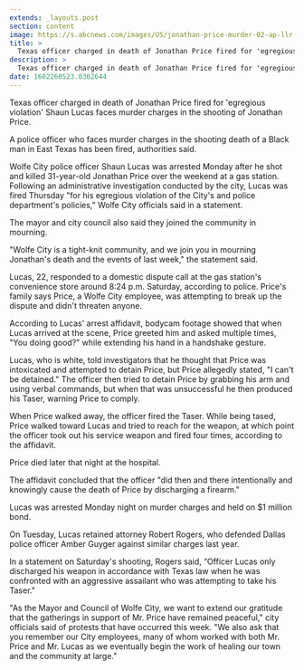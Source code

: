 ```yaml
--- 
extends: _layouts.post 
section: content 
image: https://s.abcnews.com/images/US/jonathan-price-murder-02-ap-llr-201007_1602105811831_hpMain_16x9_992.jpg 
title: > 
  Texas officer charged in death of Jonathan Price fired for 'egregious violation' 
description: > 
  Texas officer charged in death of Jonathan Price fired for 'egregious violation' Shaun Lucas faces murder charges in the shooting of Jonathan Price.A police officer who faces murder charges in the shooting death of a Black man in East Texas has been fired, authorities said.Wolfe City police officer Shaun Lucas was arrested Monday after he shot and killed 31-year-old Jonathan Price over the weekend at a gas station.Following an administrative investigation conducted by the city, Lucas was fired Thursday "for his egregious violation of the City's and police department's policies," Wolfe City officials said in a statement.Price's family says Price, a Wolfe City employee, was attempting to break up the dispute and didn't threaten anyone. 
date: 1602260523.0362644 
--- 
```

Texas officer charged in death of Jonathan Price fired for 'egregious violation' Shaun Lucas faces murder charges in the shooting of Jonathan Price.

A police officer who faces murder charges in the shooting death of a Black man in East Texas has been fired, authorities said.

Wolfe City police officer Shaun Lucas was arrested Monday after he shot and killed 31-year-old Jonathan Price over the weekend at a gas station. Following an administrative investigation conducted by the city, Lucas was fired Thursday "for his egregious violation of the City's and police department's policies," Wolfe City officials said in a statement.

The mayor and city council also said they joined the community in mourning.

"Wolfe City is a tight-knit community, and we join you in mourning Jonathan's death and the events of last week," the statement said.

Lucas, 22, responded to a domestic dispute call at the gas station's convenience store around 8:24 p.m. Saturday, according to police. Price's family says Price, a Wolfe City employee, was attempting to break up the dispute and didn't threaten anyone.

According to Lucas' arrest affidavit, bodycam footage showed that when Lucas arrived at the scene, Price greeted him and asked multiple times, "You doing good?" while extending his hand in a handshake gesture.

Lucas, who is white, told investigators that he thought that Price was intoxicated and attempted to detain Price, but Price allegedly stated, "I can't be detained." The officer then tried to detain Price by grabbing his arm and using verbal commands, but when that was unsuccessful he then produced his Taser, warning Price to comply.

When Price walked away, the officer fired the Taser. While being tased, Price walked toward Lucas and tried to reach for the weapon, at which point the officer took out his service weapon and fired four times, according to the affidavit.

Price died later that night at the hospital.

The affidavit concluded that the officer "did then and there intentionally and knowingly cause the death of Price by discharging a firearm."

Lucas was arrested Monday night on murder charges and held on $1 million bond.

On Tuesday, Lucas retained attorney Robert Rogers, who defended Dallas police officer Amber Guyger against similar charges last year.

In a statement on Saturday's shooting, Rogers said, “Officer Lucas only discharged his weapon in accordance with Texas law when he was confronted with an aggressive assailant who was attempting to take his Taser."

"As the Mayor and Council of Wolfe City, we want to extend our gratitude that the gatherings in support of Mr. Price have remained peaceful," city officials said of protests that have occurred this week. "We also ask that you remember our City employees, many of whom worked with both Mr. Price and Mr. Lucas as we eventually begin the work of healing our town and the community at large."